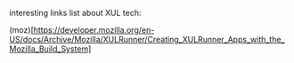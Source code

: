 interesting links list about XUL tech:

(moz)[https://developer.mozilla.org/en-US/docs/Archive/Mozilla/XULRunner/Creating_XULRunner_Apps_with_the_Mozilla_Build_System]
